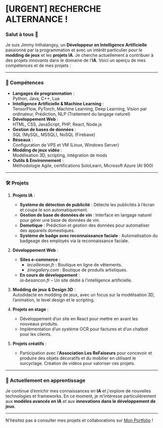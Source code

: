 # [URGENT] RECHERCHE ALTERNANCE !

### Salut à tous 👋

Je suis Jimmy Inthalangsy, un **Développeur en Intelligence Artificielle** passionné par la programmation et avec un intérêt particulier pour le **modding de jeux** et les **projets IA**. Je cherche actuellement à contribuer à des projets innovants dans le domaine de l'**IA**. Voici un aperçu de mes compétences et de mes projets :

---

### 🔧 Compétences

- **Langages de programmation** :  
  Python, Java, C++, Lua
- **Intelligence Artificielle & Machine Learning** :  
  TensorFlow, PyTorch, Machine Learning, Deep Learning, Vision par ordinateur, Prédiction, NLP (Traitement du langage naturel)
- **Développement Web** :  
  HTML, CSS, JavaScript, PHP, React, Node.js
- **Gestion de bases de données** :  
  SQL (MySQL, MSSQL), NoSQL (Firebase)
- **Réseaux** :  
  Configuration de VPS et VM (Linux, Windows Server)
- **Modding de jeux vidéo** :  
  Modélisation 3D, scripting, intégration de mods
- **Outils & Environnement** :  
  Méthodologie Agile, certifications SoloLearn, Microsoft Azure (AI 900)

---

### 🛠️ Projets

1. **Projets IA** :
   - **Système de détection de publicité** : Détecte les publicités à l’écran et coupe le son automatiquement.
   - **Gestion de base de données de vin** : Interface en langage naturel pour gérer une base de données de vin.
   - **Domotique** : Prédiction et gestion des données pour automatiser des appareils domestiques.
   - **Système de badge avec reconnaissance faciale** : Automatisation du badgeage des employés via la reconnaissance faciale.

2. **Développement Web** :
   - **Sites e-commerce** :  
     - *lecailleman.fr* : Boutique en ligne de vêtements.  
     - *zinegallery.com* : Boutique de produits artistiques.
   - **En cours de développement** :  
     *ia-besancon.fr* – Un site dédié à l’intelligence artificielle.

3. **Modding de jeux & Design 3D** :  
   Autodidacte en modding de jeux, avec un focus sur la modélisation 3D, l’animation, le level design et le scripting.

4. **Projets en stage** :
   - Développement d’un site en React pour mettre en avant les nouveaux produits.
   - Implémentation d’un système OCR pour factures et d’un chatbot pour les clients.

5. **Projets créatifs** :
   - Participation avec l’**Association Les ReFaiseurs** pour concevoir et produire des objets décoratifs et du mobilier en utilisant le surcyclage. Création de vidéos pour valoriser ces projets.

---

### 🌱 Actuellement en apprentissage

Je continue d’enrichir mes connaissances en **IA** et j'explore de nouvelles technologies et frameworks. En ce moment, je m’intéresse particulièrement aux **modèles avancés en IA** et aux **innovations dans le développement de jeux**.

---

N'hésitez pas à consulter mes projets et collaborations sur [Mon Portfolio](https://jimmindev.github.io/linkme/) !
